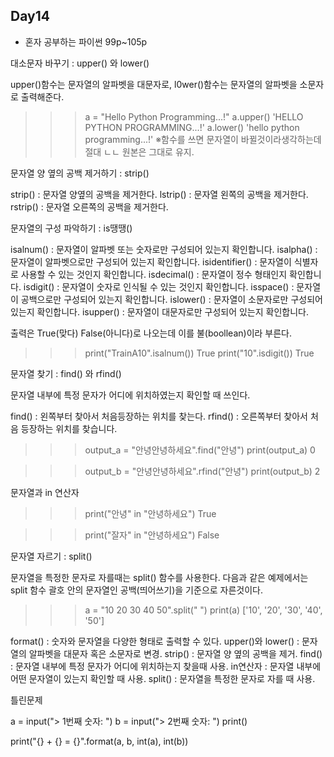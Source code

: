 ## Day14

* 혼자 공부하는 파이썬 99p~105p

대소문자 바꾸기 : upper() 와 lower()

upper()함수는 문자열의 알파벳을 대문자로, l0wer()함수는 문자열의 알파벳을 소문자로 출력해준다.

>>>a = "Hello Python Programming...!"
>>>a.upper()
'HELLO PYTHON PROGRAMMING...!'
>>>a.lower()
'hello python programming...!'
    ※함수를 쓰면 문자열이 바뀔것이라생각하는데 절대 ㄴㄴ 원본은 그대로 유지.

문자열 양 옆의 공백 제거하기 : strip()

strip() : 문자열 양옆의 공백을 제거한다.
lstrip() : 문자열 왼쪽의 공백을 제거한다.
rstrip() : 문자열 오른쪽의 공백을 제거한다.

문자열의 구성 파악하기 : is땡땡()

isalnum() : 문자열이 알파벳 또는 숫자로만 구성되어 있는지 확인합니다.
isalpha() : 문자열이 알파벳으로만 구성되어 있는지 확인합니다.
isidentifier() : 문자열이 식별자로 사용할 수 있는 것인지 확인합니다.
isdecimal() : 문자열이 정수 형태인지 확인합니다.
isdigit() : 문자열이 숫자로 인식될 수 있는 것인지 확인합니다.
isspace() : 문자열이 공백으로만 구성되어 있는지 확인합니다.
islower() : 문자열이 소문자로만 구성되어 있는지 확인합니다.
isupper() : 문자열이 대문자로만 구성되어 있는지 확인합니다.

출력은 True(맞다) False(아니다)로 나오는데 이를 불(boollean)이라 부른다.

>>>print("TrainA10".isalnum())
True
>>>print("10".isdigit())
True

문자열 찾기 : find() 와 rfind()

문자열 내부에 특정 문자가 어디에 위치하였는지 확인할 때 쓰인다.

find() : 왼쪽부터 찾아서 처음등장하는 위치를 찾는다.
rfind() : 오른쪽부터 찾아서 처음 등장하는 위치를 찾습니다.

>>>output_a = "안녕안녕하세요".find("안녕")
>>>print(output_a)
0

>>>output_b = "안녕안녕하세요".rfind("안녕")
>>>print(output_b)
2

문자열과 in 연산자
>>>print("안녕" in "안녕하세요")
True

>>>print("잘자" in "안녕하세요")
False

문자열 자르기 : split()

문자열을 특정한 문자로 자를때는 split() 함수를 사용한다. 다음과 같은 예제에서는
split 함수 괄호 안의 문자열인 공백(띄어쓰기)을 기준으로 자른것이다.

>>>a = "10 20 30 40 50".split(" ")
>>>print(a)
['10', '20', '30', '40', '50']

format() : 숫자와 문자열을 다양한 형태로 출력할 수 있다.
upper()와 lower() : 문자열의 알파벳을 대문자 혹은 소문자로 변경.
strip() : 문자열 양 옆의 공백을 제거.
find() : 문자열 내부에 특정 문자가 어디에 위치하는지 찾을때 사용.
in연산자 : 문자열 내부에 어떤 문자열이 있는지 확인할 때 사용.
split() : 문자열을 특정한 문자로 자를 때 사용.

틀린문제

a = input("> 1번째 숫자: ")
b = input("> 2번째 숫자: ")
print()

print("{} + {} = {}".format(a, b, int(a), int(b))

